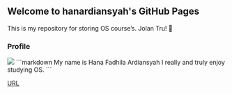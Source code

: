 ## Welcome to hanardiansyah's GitHub Pages
This is my repository for storing OS course’s.
Jolan Tru! 🙏

### Profile

<img src= "https://twitter.com/chaeyouyea/status/1269907519746392064/photo/1">
```markdown
My name is Hana Fadhila Ardiansyah
I really and truly enjoy studying OS.
```

[URL](URLs/)
